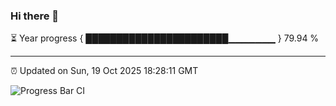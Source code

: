 ### Hi there 👋

⏳ Year progress { ███████████████████████▁▁▁▁▁▁▁ } 79.94 %

---

⏰ Updated on Sun, 19 Oct 2025 18:28:11 GMT

![Progress Bar CI](https://github.com/liununu/liununu/workflows/Progress%20Bar%20CI/badge.svg)
